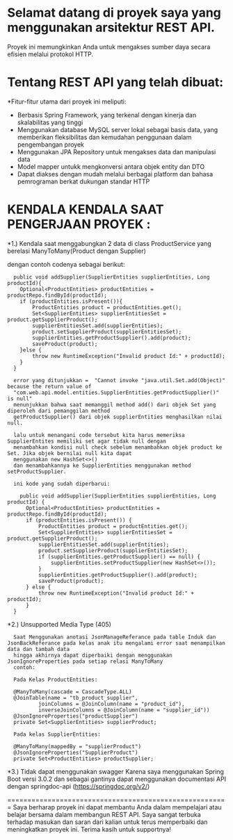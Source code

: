 # Selamat datang di proyek saya yang menggunakan arsitektur REST API. 
  Proyek ini memungkinkan Anda untuk mengakses sumber daya secara efisien melalui protokol HTTP.
# Tentang REST API yang telah dibuat:

*Fitur-fitur utama dari proyek ini meliputi:

* Berbasis Spring Framework, yang terkenal dengan kinerja dan skalabilitas yang tinggi
* Menggunakan database MySQL server lokal sebagai basis data, yang memberikan fleksibilitas dan kemudahan penggunaan 
  dalam pengembangan proyek
* Menggunakan JPA Repository untuk mengakses data dan manipulasi data
* Model mapper untukk mengkonversi antara objek entity dan DTO
* Dapat diakses dengan mudah melalui berbagai platform dan bahasa pemrograman berkat dukungan standar HTTP

# KENDALA KENDALA SAAT PENGERJAAN PROYEK :

*1.) Kendala saat menggabungkan 2 data di class ProductService yang berelasi ManyToMany(Product dengan Supplier)
   
   dengan contoh codenya sebagai berikut:
   
      public void addSupplier(SupplierEntities supplierEntities, Long productId){
        Optional<ProductEntities> productEntities = productRepo.findById(productId);
        if (productEntities.isPresent()){
            ProductEntities product = productEntities.get();
            Set<SupplierEntities> supplierEntitiesSet = product.getSupplierProduct();
            supplierEntitiesSet.add(supplierEntities);
            product.setSupplierProduct(supplierEntitiesSet);
            supplierEntities.getProductSupplier().add(product);
            saveProduct(product);
        }else {
            throw new RuntimeException("Invalid product Id:" + productId);
        }
      }
      
      error yang ditunjukkan =  "Cannot invoke "java.util.Set.add(Object)" because the return value of 
      "com.web.api.model.entities.SupplierEntities.getProductSupplier()" is null"
      menunjukkan bahwa saat memanggil method add() dari objek Set yang diperoleh dari pemanggilan method 
      getProductSupplier() dari objek supplierEntities menghasilkan nilai null.

      lalu untuk menangani code tersebut kita harus memeriksa SupplierEntites memiliki set agar tidak null dengan  
      menambahkan kondisi null check sebelum menambahkan objek product ke Set. Jika objek bernilai null kita dapat 
      menggunakan new HashSet<>()
      dan menambahkannya ke SupplierEntities menggunakan method setProductSupplier.

      ini kode yang sudah diperbarui:

        public void addSupplier(SupplierEntities supplierEntities, Long productId) {
          Optional<ProductEntities> productEntities = productRepo.findById(productId);
          if (productEntities.isPresent()) {
              ProductEntities product = productEntities.get();
              Set<SupplierEntities> supplierEntitiesSet = product.getSupplierProduct();
              supplierEntitiesSet.add(supplierEntities);
              product.setSupplierProduct(supplierEntitiesSet);
              if (supplierEntities.getProductSupplier() == null) {
                  supplierEntities.setProductSupplier(new HashSet<>());
              }
              supplierEntities.getProductSupplier().add(product);
              saveProduct(product);
          } else {
              throw new RuntimeException("Invalid product Id:" + productId);
          }
      }

*2.) Unsupported Media Type (405)

      Saat Menggunakan anotasi JsonManageReferance pada table Induk dan JsonBackReferance pada kelas anak itu mengalami error saat menampilkan data dan tambah data
      hingga akhirnya dapat diperbaiki dengan menggunakan JsonIgnoreProperties pada setiap relasi ManyToMany
      contoh:
      
      Pada Kelas ProductEntities:
      
      @ManyToMany(cascade = CascadeType.ALL)
      @JoinTable(name = "tb_product_supplier",
              joinColumns = @JoinColumn(name = "product_id"),
              inverseJoinColumns = @JoinColumn(name = "supplier_id"))
      @JsonIgnoreProperties("productSupplier")
      private Set<SupplierEntities> supplierProduct;
      
      Pada kelas SupplierEntities:
      
      @ManyToMany(mappedBy = "supplierProduct")
      @JsonIgnoreProperties("SupplierProduct")
      private Set<ProductEntities> productSupplier;

*3.) Tidak dapat menggunakan swagger Karena saya menggunakan Spring Boot versi 3.0.2
      dan sebagai gantinya dapat menggunakan documentasi API dengan springdoc-api (https://springdoc.org/v2/)
      

=======================================================
Saya berharap proyek ini dapat membantu Anda dalam mempelajari atau belajar bersama dalam membangun REST API. 
Saya sangat terbuka terhadap masukan dan saran dari kalian untuk terus memperbaiki dan meningkatkan proyek ini. 
Terima kasih untuk supportnya!
